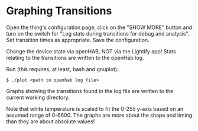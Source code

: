 # Graphing Transitions

Open the thing's configuration page, click on the "SHOW MORE" button and turn on the switch for "Log stats during transitions for debug and analysis". Set transition times as appropriate. Save the configuration.

Change the device state via openHAB, NOT via the Lightify app! Stats relating to the transitions are written to the openHab log.

Run (this requires, at least, bash and gnuplot):

	$ ./plot <path to openhab log file>

Graphs showing the transitions found in the log file are written to the current working directory.

Note that white temperature is scaled to fit the 0-255 y-axis based on an assumed range of 0-6600. The graphs are more about the shape and timing than they are about absolute values!

